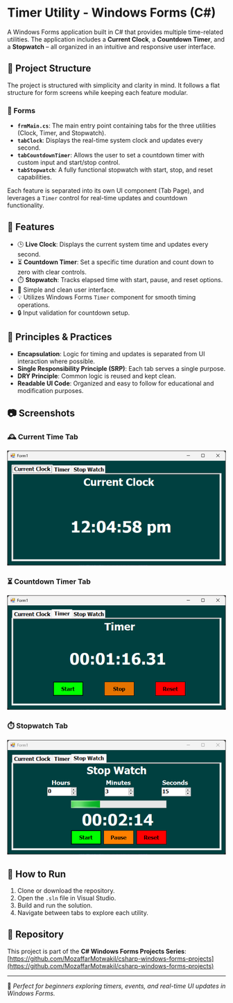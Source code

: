 
# Timer Utility - Windows Forms (C#)

A Windows Forms application built in C# that provides multiple time-related utilities. The application includes a **Current Clock**, a **Countdown Timer**, and a **Stopwatch** – all organized in an intuitive and responsive user interface.

## 🧱 Project Structure

The project is structured with simplicity and clarity in mind. It follows a flat structure for form screens while keeping each feature modular.

### 📂 Forms

- **`frmMain.cs`**: The main entry point containing tabs for the three utilities (Clock, Timer, and Stopwatch).
- **`tabClock`**: Displays the real-time system clock and updates every second.
- **`tabCountdownTimer`**: Allows the user to set a countdown timer with custom input and start/stop control.
- **`tabStopwatch`**: A fully functional stopwatch with start, stop, and reset capabilities.

Each feature is separated into its own UI component (Tab Page), and leverages a `Timer` control for real-time updates and countdown functionality.

## 🔧 Features

- 🕒 **Live Clock**: Displays the current system time and updates every second.
- ⏳ **Countdown Timer**: Set a specific time duration and count down to zero with clear controls.
- ⏱️ **Stopwatch**: Tracks elapsed time with start, pause, and reset options.
- 🎯 Simple and clean user interface.
- 💡 Utilizes Windows Forms `Timer` component for smooth timing operations.
- 🔒 Input validation for countdown setup.

## 🧩 Principles & Practices

- **Encapsulation**: Logic for timing and updates is separated from UI interaction where possible.
- **Single Responsibility Principle (SRP)**: Each tab serves a single purpose.
- **DRY Principle**: Common logic is reused and kept clean.
- **Readable UI Code**: Organized and easy to follow for educational and modification purposes.

## 📷 Screenshots

### 🕰️ Current Time Tab
![Clock View](images/current-time.png) <!-- Replace with actual image path -->

### ⏳ Countdown Timer Tab
![Countdown View](images/countdown.png) <!-- Replace with actual image path -->

### ⏱️ Stopwatch Tab
![Stopwatch View](images/stopwatch.png) <!-- Replace with actual image path -->

## 🚀 How to Run

1. Clone or download the repository.
2. Open the `.sln` file in Visual Studio.
3. Build and run the solution.
4. Navigate between tabs to explore each utility.

## 📁 Repository

This project is part of the **C# Windows Forms Projects Series**:  
[https://github.com/MozaffarMotwakil/csharp-windows-forms-projects](https://github.com/MozaffarMotwakil/csharp-windows-forms-projects)

---

🎯 *Perfect for beginners exploring timers, events, and real-time UI updates in Windows Forms.*
